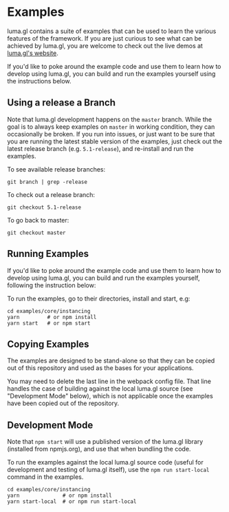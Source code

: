 # Examples

luma.gl contains a suite of examples that can be used to learn the various features of the framework. If you are just curious to see what can be achieved by luma.gl, you are welcome to check out the live demos at [luma.gl's website](http://uber.github.io/luma.gl/#/examples/overview).

If you'd like to poke around the example code and use them to learn how to develop using luma.gl, you can build and run the examples yourself using the instructions below.


## Using a release a Branch

Note that luma.gl development happens on the `master` branch. While the goal is to always keep examples on `master` in working condition, they can occasionally be broken. If you run into issues, or just want to be sure that you are running the latest stable version of the examples, just check out the latest release branch (e.g. `5.1-release`), and re-install and run the examples.

To see available release branches:
```
git branch | grep -release
```
To check out a release branch:
```
git checkout 5.1-release
```
To go back to master:
```
git checkout master
```


## Running Examples

If you'd like to poke around the example code and use them to learn how to develop using luma.gl, you can build and run the examples yourself, following the instruction below:

To run the examples, go to their directories, install and start, e.g:

    cd examples/core/instancing
    yarn         # or npm install
    yarn start   # or npm start


## Copying Examples

The examples are designed to be stand-alone so that they can be copied out of this repository and used as the bases for your applications.

You may need to delete the last line in the webpack config file. That line handles the case of building against the local luma.gl source (see "Development Mode" below), which is not applicable once the examples have been copied out of the repository.


## Development Mode

Note that `npm start` will use a published version of the luma.gl library (installed from npmjs.org), and use that when bundling the code.

To run the examples against the local luma.gl source code (useful for development and testing of luma.gl itself), use the `npm run start-local` command in the examples.

    cd examples/core/instancing
    yarn              # or npm install
    yarn start-local  # or npm run start-local
